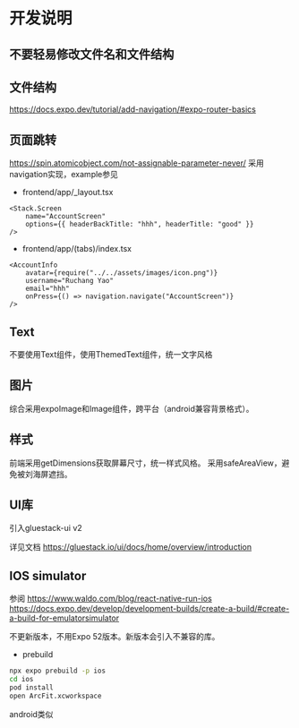 # 开发说明

## 不要轻易修改文件名和文件结构

## 文件结构

https://docs.expo.dev/tutorial/add-navigation/#expo-router-basics

## 页面跳转

https://spin.atomicobject.com/not-assignable-parameter-never/
采用navigation实现，example参见
- frontend/app/_layout.tsx 
```tsx
<Stack.Screen
    name="AccountScreen"
    options={{ headerBackTitle: "hhh", headerTitle: "good" }}
/>
```
- frontend/app/(tabs)/index.tsx
```tsx
<AccountInfo
    avatar={require("../../assets/images/icon.png")}
    username="Ruchang Yao"
    email="hhh"
    onPress={() => navigation.navigate("AccountScreen")}
/>
```
## Text
不要使用Text组件，使用ThemedText组件，统一文字风格

## 图片
综合采用expoImage和Image组件，跨平台（android兼容背景格式）。

## 样式
前端采用getDimensions获取屏幕尺寸，统一样式风格。
采用safeAreaView，避免被刘海屏遮挡。

## UI库

引入gluestack-ui v2

详见文档
https://gluestack.io/ui/docs/home/overview/introduction

## IOS simulator

参阅
https://www.waldo.com/blog/react-native-run-ios
https://docs.expo.dev/develop/development-builds/create-a-build/#create-a-build-for-emulatorsimulator

不更新版本，不用Expo 52版本。新版本会引入不兼容的库。

- prebuild

```bash
npx expo prebuild -p ios
cd ios
pod install
open ArcFit.xcworkspace
```

android类似
